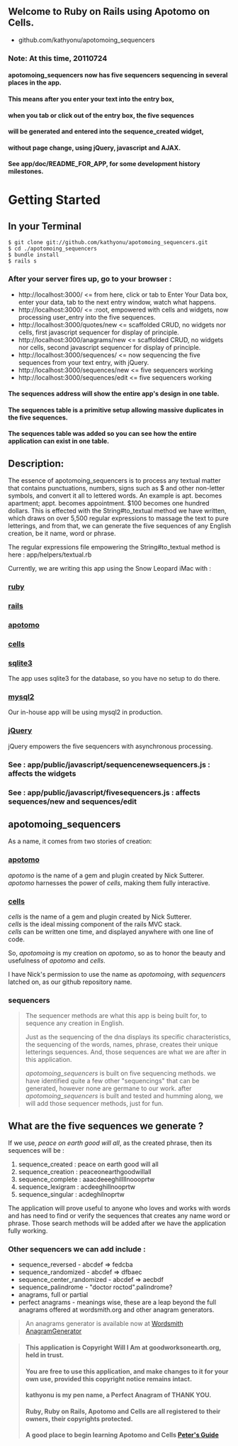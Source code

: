 ## Welcome to Ruby on Rails using Apotomo on Cells.
* github.com/kathyonu/apotomoing_sequencers

### Note: At this time, 20110724
#### apotomoing_sequencers now has five sequencers sequencing in several places in the app.

#### This means after you enter your text into the entry box,
#### when you tab or click out of the entry box, the five sequences
#### will be generated and entered into the sequence_created widget,
#### without page change, using jQuery, javascript and AJAX.

#### See app/doc/README_FOR_APP, for some development history milestones.

# Getting Started
## In your Terminal

	$ git clone git://github.com/kathyonu/apotomoing_sequencers.git
	$ cd ./apotomoing_sequencers
	$ bundle install
	$ rails s

### After your server fires up, go to your browser : 

*	http://localhost:3000/             <= from here, click or tab to Enter Your Data box, enter your data, tab to the next entry window, watch what happens.
*	http://localhost:3000/             <= :root, empowered with cells and widgets, now processing user_entry into the five sequences.
*	http://localhost:3000/quotes/new   <= scaffolded CRUD, no widgets nor cells, first javascript sequencer for display of principle.
*	http://localhost:3000/anagrams/new <= scaffolded CRUD, no widgets nor cells, second javascript sequencer for display of principle.
*	http://localhost:3000/sequences/   <= now sequencing the five sequences from your text entry, with jQuery.
*	http://localhost:3000/sequences/new <= five sequencers working
*	http://localhost:3000/sequences/edit <= five sequencers working

#### The sequences address will show the entire app's design in one table.  
#### The sequences table is a primitive setup allowing massive duplicates in the five sequences.
#### The sequences table was added so you can see how the entire application can exist in one table.

## Description:

The essence of apotomoing_sequencers is to process any textual matter that contains punctuations, numbers, signs such as $ and other non-letter symbols, and convert it all to lettered words.  An example is apt. becomes apartment; appt. becomes appointment. $100 becomes one hundred dollars.  This is effected with the String#to_textual method we have written, which draws on over 5,500 regular expressions to massage the text to pure letterings, and from that, we can generate the five sequences of any English creation, be it name, word or phrase. 

The regular expressions file empowering the String#to_textual method is here : app/helpers/textual.rb

Currently, we are writing this app using the Snow Leopard iMac with : 
### [ruby](http://rubyforge.org/ "Ruby 1.9.2p0 2010-08-18 revision 29036 [x86_64-darwin10]")
### [rails](http://rubyforge.org/projects/rails/ "Rails 3.0.5, up through $ails 3.0.9")
### [apotomo](http://apotomo.de/ "Apotomo 1.1.1")
### [cells](http://cells.rubyforge.org/ "Cells 3.5.6")
### [sqlite3](http://www.sqlite.org/quickstart.html "SQLite")
The app uses sqlite3 for the database, so you have no setup to do there.
### [mysql2](http://rubygems.org/gems/mysql2 "mysql2")
Our in-house app will be using mysql2 in production.
### [jQuery](http://jquery.com/ "jQuery")
jQuery empowers the five sequencers with asynchronous processing.
### See : app/public/javascript/sequencenewsequencers.js : affects the widgets
### See : app/public/javascript/fivesequencers.js : affects sequences/new and sequences/edit

## apotomoing_sequencers
As a name, it comes from two stories of creation:

### [apotomo](http://apotomo.de/ "apotomo")
*_apotomo_* is the name of a gem and plugin created by Nick Sutterer.
*_apotomo_* harnesses the power of *cells*, making them fully interactive.

### [cells](http://cells.rubyforge.org/ "cells")
*_cells_* is the name of a gem and plugin created by Nick Sutterer.  
*_cells_* is the ideal missing component of the rails MVC stack.  
*_cells_* can be written one time, and displayed anywhere with one line of code.

So, *apotomoing* is my creation on *apotomo*, so as to honor the beauty and usefulness of *apotomo* and *cells*.

I have Nick's permission to use the name as *apotomoing*, with *sequencers* latched on, as our github repository name.

### sequencers
> The sequencer methods are what this app is being built for, to sequence any creation in English.
>
> Just as the sequencing of the dna displays its specific characteristics, 
> the sequencing of the words, names, phrase, creates their unique letterings sequences.
> And, those sequences are what we are after in this application.
>
> *apotomoing_sequencers* is built on five sequencing methods.
> we have identified quite a few other "sequencings" that can be generated, however none are germane to our work.
> after *apotomoing_sequencers* is built and tested and humming along, we will add those sequencer methods, just for fun.

## What are the five sequences we generate ? 

If we use, *peace on earth good will all*, as the created phrase, then its sequences will be :

1. sequence_created  : peace on earth good will all
2. sequence_creation : peaceonearthgoodwillall
3. sequence_complete : aaacdeeeghillllnoooprtw
4. sequence_lexigram : acdeeghillnooprtw
5. sequence_singular : acdeghilnoprtw

The application will prove useful to anyone who loves and works with words and has need to find or verify the sequences that creates any name word or phrase. 
Those search methods will be added after we have the application fully working.

### Other sequencers we can add include :

* sequence_reversed - abcdef => fedcba
* sequence_randomized - abcdef => dfbaec
* sequence_center_randomized - abcdef => aecbdf
* sequence_palindrome - "doctor roctod".palindrome?
* anagrams, full or partial
* perfect anagrams - meanings wise, these are a leap beyond the full anagrams offered at wordsmith.org and other anagram generators.

> An anagrams generator is available now at [Wordsmith AnagramGenerator](http://www.wordsmith.org/ "Wordsmith.org AnagramGenerator")

> #### This application is Copyright Will I Am at goodworksonearth.org, held in trust.
> #### You are free to use this application, and make changes to it for your own use, provided this copyright notice remains intact.  
> #### kathyonu is my pen name, a Perfect Anagram of THANK YOU.
> #### Ruby, Ruby on Rails, Apotomo and Cells are all registered to their owners, their copyrights protected.
> #### A good place to begin learning Apotomo and Cells [Peter's Guide](http://apotomo.de/peters-guide-1.1/introduction.html "Peter's Guide")
